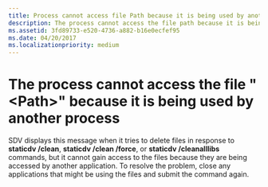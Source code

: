 ```yaml
---
title: Process cannot access file Path because it is being used by another process
description: The process cannot access the file path because it is being used by another process.
ms.assetid: 3fd89733-e520-4736-a882-b16e0ecfef95
ms.date: 04/20/2017
ms.localizationpriority: medium
---
```


# The process cannot access the file "&lt;Path&gt;" because it is being used by another process


SDV displays this message when it tries to delete files in response to **staticdv /clean**, **staticdv /clean /force**, or **staticdv /cleanalllibs** commands, but it cannot gain access to the files because they are being accessed by another application. To resolve the problem, close any applications that might be using the files and submit the command again.

 

 





